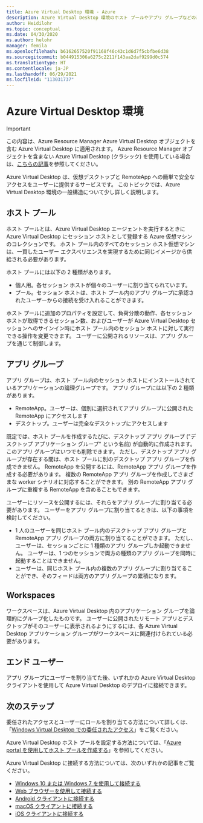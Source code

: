 ```yaml
---
title: Azure Virtual Desktop 環境 - Azure
description: Azure Virtual Desktop 環境のホスト プールやアプリ グループなどの基本的な要素について説明します。
author: Heidilohr
ms.topic: conceptual
ms.date: 04/30/2020
ms.author: helohr
manager: femila
ms.openlocfilehash: b6162657520f91168f46c43c1d6d7f5cbfbe6d38
ms.sourcegitcommit: b044915306a6275c2211f143aa2daf9299d0c574
ms.translationtype: HT
ms.contentlocale: ja-JP
ms.lasthandoff: 06/29/2021
ms.locfileid: "113031737"
---
```

# <a name="azure-virtual-desktop-environment"></a>Azure Virtual Desktop 環境

>[!IMPORTANT]
>この内容は、Azure Resource Manager Azure Virtual Desktop オブジェクトを含む Azure Virtual Desktop に適用されます。 Azure Resource Manager オブジェクトを含まない Azure Virtual Desktop (クラシック) を使用している場合は、[こちらの記事](./virtual-desktop-fall-2019/environment-setup-2019.md)を参照してください。

Azure Virtual Desktop は、仮想デスクトップと RemoteApp への簡単で安全なアクセスをユーザーに提供するサービスです。 このトピックでは、Azure Virtual Desktop 環境の一般構造について少し詳しく説明します。

## <a name="host-pools"></a>ホスト プール

ホスト プールとは、Azure Virtual Desktop エージェントを実行するときに Azure Virtual Desktop にセッション ホストとして登録する Azure 仮想マシンのコレクションです。 ホスト プール内のすべてのセッション ホスト仮想マシンは、一貫したユーザー エクスペリエンスを実現するために同じイメージから供給される必要があります。

ホスト プールには以下の 2 種類があります。

- 個人用。各セッション ホストが個々のユーザーに割り当てられています。
- プール。セッション ホストは、ホスト プール内のアプリ グループに承認されたユーザーからの接続を受け入れることができます。

ホスト プールに追加のプロパティを設定して、負荷分散の動作、各セッション ホストが取得できるセッション数、およびユーザーが Azure Virtual Desktop セッションへのサインイン時にホスト プール内のセッション ホストに対して実行できる操作を変更できます。 ユーザーに公開されるリソースは、アプリ グループを通じて制御します。

## <a name="app-groups"></a>アプリ グループ

アプリ グループは、ホスト プール内のセッション ホストにインストールされているアプリケーションの論理グループです。 アプリ グループには以下の 2 種類があります。

- RemoteApp。ユーザーは、個別に選択されてアプリ グループに公開された RemoteApp にアクセスします
- デスクトップ。ユーザーは完全なデスクトップにアクセスします

既定では、ホスト プールを作成するたびに、デスクトップ アプリ グループ ("デスクトップ アプリケーション グループ" という名前) が自動的に作成されます。 このアプリ グループはいつでも削除できます。 ただし、デスクトップ アプリ グループが存在する間は、ホスト プールに別のデスクトップ アプリ グループを作成できません。 RemoteApp を公開するには、RemoteApp アプリ グループを作成する必要があります。 複数の RemoteApp アプリ グループを作成してさまざまな worker シナリオに対応することができます。 別の RemoteApp アプリ グループに重複する RemoteApp を含めることもできます。

ユーザーにリソースを公開するには、それらをアプリ グループに割り当てる必要があります。 ユーザーをアプリ グループに割り当てるときは、以下の事項を検討してください。

- 1 人のユーザーを同じホスト プール内のデスクトップ アプリ グループと RemoteApp アプリ グループの両方に割り当てることができます。 ただし、ユーザーは、セッションごとに 1 種類のアプリ グループしか起動できません。 ユーザーは、1 つのセッションで両方の種類のアプリ グループを同時に起動することはできません。
- ユーザーは、同じホスト プール内の複数のアプリ グループに割り当てることができ、そのフィードは両方のアプリ グループの累積になります。

## <a name="workspaces"></a>Workspaces

ワークスペースは、Azure Virtual Desktop 内のアプリケーション グループを論理的にグループ化したものです。 ユーザーに公開されたリモート アプリとデスクトップがそのユーザーに表示されるようにするには、各 Azure Virtual Desktop アプリケーション グループがワークスペースに関連付けられている必要があります。

## <a name="end-users"></a>エンド ユーザー

アプリ グループにユーザーを割り当てた後、いずれかの Azure Virtual Desktop クライアントを使用して Azure Virtual Desktop のデプロイに接続できます。

## <a name="next-steps"></a>次のステップ

委任されたアクセスとユーザーにロールを割り当てる方法について詳しくは、「[Windows Virtual Desktop での委任されたアクセス](delegated-access-virtual-desktop.md)」をご覧ください。

Azure Virtual Desktop ホスト プールを設定する方法については、「[Azure portal を使用してホスト プールを作成する](create-host-pools-azure-marketplace.md)」を参照してください。

Azure Virtual Desktop に接続する方法については、次のいずれかの記事をご覧ください。

- [Windows 10 または Windows 7 を使用して接続する](./user-documentation/connect-windows-7-10.md)
- [Web ブラウザーを使用して接続する](./user-documentation/connect-web.md)
- [Android クライアントに接続する](./user-documentation/connect-android.md)
- [macOS クライアントに接続する](./user-documentation/connect-macos.md)
- [iOS クライアントに接続する](./user-documentation/connect-ios.md)